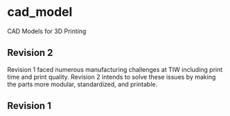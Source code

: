 # cad_model
CAD Models for 3D Printing

## Revision 2
  Revision 1 faced numerous manufacturing challenges at TIW including print time and print quality. Revision 2 intends to solve these issues by making the parts more modular, standardized, and printable.

## Revision 1
